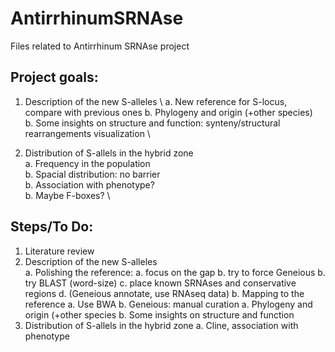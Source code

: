 # AntirrhinumSRNAse
Files related to Antirrhinum SRNAse project

## Project goals:
1. Description of the new S-alleles \ 
    a. New reference for S-locus, compare with previous ones
    b. Phylogeny and origin (+other species) \
    b. Some insights on structure and function: synteny/structural rearrangements visualization \
    
2. Distribution of S-allels in the hybrid zone \
    a. Frequency in the population \
    b. Spacial distribution: no barrier \
    b. Association with phenotype? \
    b. Maybe F-boxes? \

## Steps/To Do:
1. Literature review
2. Description of the new S-alleles \
    а. Polishing the reference:
           a. focus on the gap
           b. try to force Geneious
           b. try BLAST (word-size)
           c. place known SRNAses and conservative regions 
           d. (Geneious annotate, use RNAseq data)
    b. Mapping to the reference
            a. Use BWA
            b. Geneious: manual curation
    a. Phylogeny and origin (+other species
    b. Some insights on structure and function
3. Distribution of S-allels in the hybrid zone
    a. Cline, association with phenotype

